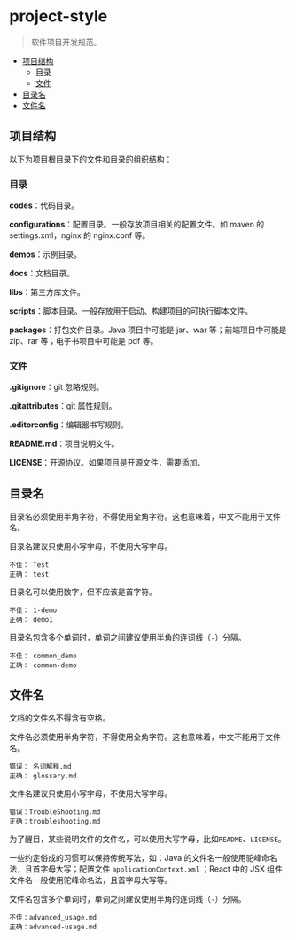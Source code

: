 # project-style

> 软件项目开发规范。

<!-- TOC depthFrom:2 depthTo:3 -->

- [项目结构](#项目结构)
    - [目录](#目录)
    - [文件](#文件)
- [目录名](#目录名)
- [文件名](#文件名)

<!-- /TOC -->

## 项目结构

以下为项目根目录下的文件和目录的组织结构：

### 目录

**codes**：代码目录。

**configurations**：配置目录。一般存放项目相关的配置文件。如 maven 的 settings.xml，nginx 的 nginx.conf 等。

**demos**：示例目录。

**docs**：文档目录。

**libs**：第三方库文件。

**scripts**：脚本目录。一般存放用于启动、构建项目的可执行脚本文件。

**packages**：打包文件目录。Java 项目中可能是 jar、war 等；前端项目中可能是 zip、rar 等；电子书项目中可能是 pdf 等。

### 文件

**.gitignore**：git 忽略规则。

**.gitattributes**：git 属性规则。

**.editorconfig**：编辑器书写规则。

**README.md**：项目说明文件。

**LICENSE**：开源协议。如果项目是开源文件，需要添加。

## 目录名

目录名必须使用半角字符，不得使用全角字符。这也意味着，中文不能用于文件名。

目录名建议只使用小写字母，不使用大写字母。

```
不佳： Test
正确： test
```

目录名可以使用数字，但不应该是首字符。

```
不佳： 1-demo
正确： demo1
```

目录名包含多个单词时，单词之间建议使用半角的连词线（`-`）分隔。

```
不佳： common_demo
正确： common-demo
```

## 文件名

文档的文件名不得含有空格。

文件名必须使用半角字符，不得使用全角字符。这也意味着，中文不能用于文件名。

```
错误： 名词解释.md
正确： glossary.md
```

文件名建议只使用小写字母，不使用大写字母。

```
错误：TroubleShooting.md
正确：troubleshooting.md
```

为了醒目，某些说明文件的文件名，可以使用大写字母，比如`README`、`LICENSE`。

一些约定俗成的习惯可以保持传统写法，如：Java 的文件名一般使用驼峰命名法，且首字母大写；配置文件 `applicationContext.xml` ；React 中的 JSX 组件文件名一般使用驼峰命名法，且首字母大写等。

文件名包含多个单词时，单词之间建议使用半角的连词线（`-`）分隔。

```
不佳：advanced_usage.md
正确：advanced-usage.md
```
